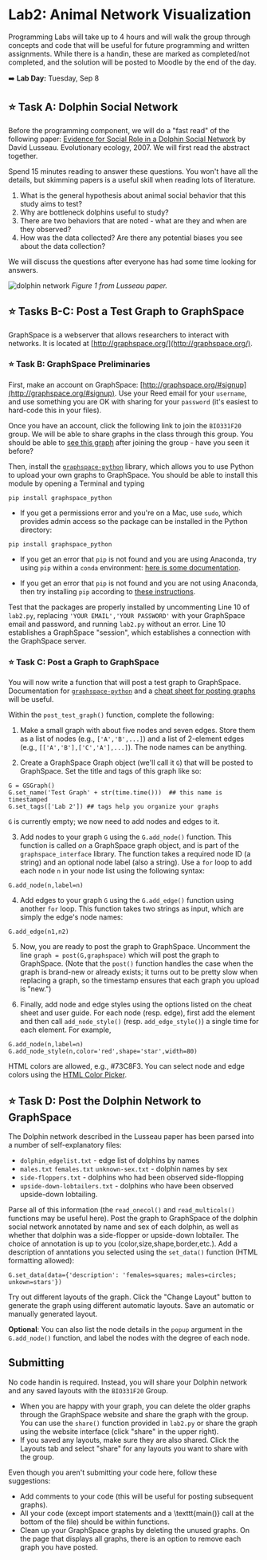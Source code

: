 # Lab2: Animal Network Visualization

Programming Labs will take up to 4 hours and will walk the group through concepts and code that will be useful for future programming and written assignments.  While there is a handin, these are marked as completed/not completed, and the solution will be posted to Moodle by the end of the day.

:arrow_right: **Lab Day:** Tuesday, Sep 8

## :star: **Task A**: Dolphin Social Network

Before the programming component, we will do a "fast read" of the following paper:  [Evidence for Social Role in a Dolphin Social Network](https://arxiv.org/pdf/q-bio/0607048.pdf) by David Lusseau. Evolutionary ecology, 2007.  We will first read the abstract together.

Spend 15 minutes reading to answer these questions. You won't have all the details, but skimming papers is a useful skill when reading lots of literature.

1. What is the general hypothesis about animal social behavior that this study aims to test?
2. Why are bottleneck dolphins useful to study?
3. There are two behaviors that are noted - what are they and when are they observed?
4. How was the data collected? Are there any potential biases you see about the data collection?

We will discuss the questions after everyone has had some time looking for answers.

![dolphin network](https://d3i71xaburhd42.cloudfront.net/12a8164571e0ba49eeffc37c7adf26c193ebd0dc/4-Figure1-1.png)
_Figure 1 from Lusseau paper._

## :star: **Tasks B-C**: Post a Test Graph to GraphSpace

GraphSpace is a webserver that allows researchers to interact with networks. It is located at [http://graphspace.org/](http://graphspace.org/).  

### :star: **Task B**: GraphSpace Preliminaries

First, make an account on GraphSpace: [http://graphspace.org/#signup](http://graphspace.org/#signup).  Use your Reed email for your `username`, and use something you are OK with sharing for your `password` (it's easiest to hard-code this in your files).

Once you have an account, click the following link to join the `BIO331F20` group. We will be able to share graphs in the class through this group.  You should be able to [see this graph](http://graphspace.org/graphs/29268?auto_layout=cose) after joining the group - have you seen it before?

Then, install the [`graphspace-python`](http://manual.graphspace.org/projects/graphspace-python/en/latest/index.html) library, which allows you to use Python to upload your own graphs to GraphSpace.  You should be able to install this module by opening a Terminal and typing
```
pip install graphspace_python
```

- If you get a permissions error and you're on a Mac, use `sudo`, which provides admin access so the package can be installed in the Python directory:
```
pip install graphspace_python
```

- If you get an error that `pip` is not found and you are using Anaconda, try using `pip` within a `conda` environment: [here is some documentation](https://docs.conda.io/projects/conda/en/latest/user-guide/tasks/manage-environments.html#using-pip-in-an-environment).

- If you get an error that `pip` is not found and you are not using Anaconda, then try installing `pip` according to [these instructions](https://pip.pypa.io/en/stable/installing/).

Test that the packages are properly installed by uncommenting Line 10 of `lab2.py`, replacing `'YOUR EMAIL','YOUR PASSWORD'` with your GraphSpace email and password, and running `lab2.py` without an error.  Line 10 establishes a GraphSpace "session", which establishes a connection with the GraphSpace server.

### :star: **Task C**: Post a Graph to GraphSpace

You will now write a function that will post a test graph to GraphSpace. Documentation for [`graphspace-python`](http://manual.graphspace.org/projects/graphspace-python/en/latest/) and a [cheat sheet for posting graphs](https://cheatography.com/annaritz/cheat-sheets/graphspace-python-client/) will be useful.

Within the `post_test_graph()` function, complete the following:
1. Make a small graph with about five nodes and seven edges. Store them as a list of nodes (e.g., `['A','B',...]`) and a list of 2-element edges (e.g., `[['A','B'],['C','A'],...]`). The node names can be anything.

2. Create a GraphSpace Graph object (we'll call it `G`) that will be posted to GraphSpace.  Set the title and tags of this graph like so:
```
G = GSGraph()
G.set_name('Test Graph' + str(time.time()))  ## this name is timestamped
G.set_tags(['Lab 2']) ## tags help you organize your graphs
```
`G` is currently empty; we now need to add nodes and edges to it.

3. Add nodes to your graph `G` using the `G.add_node()` function.  This function is called _on_ a GraphSpace graph object, and is part of the `graphspace_interface` library.  The function takes a required node ID (a string) and an optional node label (also a string). Use a `for` loop to add each node `n` in your node list using the following syntax:
```
G.add_node(n,label=n)
```

4. Add edges to your graph `G` using the `G.add_edge()` function using another `for` loop.  This function takes two strings as input, which are simply the edge's node names:
```
G.add_edge(n1,n2)
```

5. Now, you are ready to post the graph to GraphSpace. Uncomment the line `graph = post(G,graphspace)` which will post the graph to GraphSpace. (Note that the `post()` function handles the case when the graph is brand-new or already exists; it turns out to be pretty slow when replacing a graph, so the timestamp ensures that each graph you upload is "new.")

6. Finally, add node and edge styles using the options listed on the cheat sheet and user guide.  For each node (resp. edge), first add the element and then call `add_node_style()` (resp. `add_edge_style()`) a single time for each element. For example,
```
G.add_node(n,label=n)
G.add_node_style(n,color='red',shape='star',width=80)
```
HTML colors are allowed, e.g., #73C8F3.  You can select node and edge colors using the [HTML Color Picker](https://htmlcolorcodes.com/).

## :star: **Task D**: Post the Dolphin Network to GraphSpace

The Dolphin network described in the Lusseau paper has been parsed into a number of self-explanatory files:
- `dolphin_edgelist.txt` - edge list of dolphins by names
- `males.txt` `females.txt` `unknown-sex.txt` - dolphin names by sex
- `side-floppers.txt` - dolphins who had been observed side-flopping
- `upside-down-lobtailers.txt` - dolphins who have been observed upside-down lobtailing.

Parse all of this information (the `read_onecol()` and `read_multicols()` functions may be useful here).  Post the graph to GraphSpace of the dolphin social network annotated by name and sex of each dolphin, as well as whether that dolphin was a side-flopper or upside-down lobtailer.  The choice of annotation is up to you (color,size,shape,border,etc.).  Add a description of anntations you selected using the `set_data()` function (HTML formatting allowed):
```
G.set_data(data={'description': 'females=squares; males=circles; unkown=stars'})
```

Try out different layouts of the graph.  Click the "Change Layout" button to generate the graph using different automatic layouts. Save an automatic or manually generated layout.

**Optional**: You can also list the node details in the `popup` argument in the `G.add_node()` function, and label the nodes with the degree of each node.

## Submitting

No code handin is required. Instead, you will share your Dolphin network and any saved layouts with the `BIO331F20` Group.  

- When you are happy with your graph, you can delete the older graphs through the GraphSpace website and share the graph with the group.  You can use the `share()` function provided in `lab2.py` or share the graph using the website interface (click "share" in the upper right).  
- If you saved any layouts, make sure they are also shared.  Click the Layouts tab and select "share" for any layouts you want to share with the group.


Even though you aren't submitting your code here, follow these suggestions:
- Add comments to your code (this will be useful for posting subsequent graphs).
- All your code (except import statements and a \texttt{main()} call at the bottom of the file) should be within functions.
- Clean up your GraphSpace graphs by deleting the unused graphs.  On the page that displays all graphs, there is an option to remove each graph you have posted.
